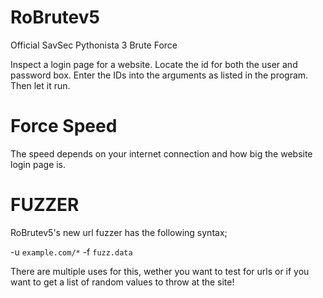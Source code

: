 # RoBrutev5
Official SavSec Pythonista 3 Brute Force

Inspect a login page for a website.
Locate the id for both the user and password box.
Enter the IDs into the arguments as listed in the program.
Then let it run.
# Force Speed
The speed depends on your internet connection and how
big the website login page is.

# FUZZER
RoBrutev5's new url fuzzer has the following syntax;

-u `example.com/*` -f `fuzz.data`

There are multiple uses for this, wether you want to test for urls or if you want to get a list of random values to throw at the site!
